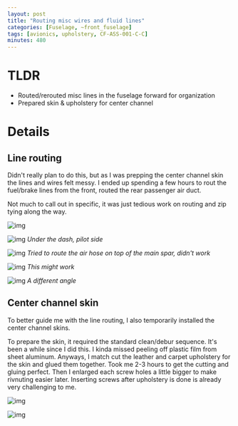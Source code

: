 ```yaml
---
layout: post
title: "Routing misc wires and fluid lines"
categories: [Fuselage, ~front_fuselage]
tags: [avionics, upholstery, CF-ASS-001-C-C]
minutes: 480
---
```


# TLDR

- Routed/rerouted misc lines in the fuselage forward for organization
- Prepared skin & upholstery for center channel

# Details

## Line routing

Didn't really plan to do this, but as I was prepping the center channel skin the lines and wires felt messy. I ended up spending a few hours to rout the fuel/brake lines from the front, routed the rear passenger air duct.

Not much to call out in specific, it was just tedious work on routing and zip tying along the way.

![img](https://lh3.googleusercontent.com/pw/AP1GczOYX0_CsLSds7fwNUIoDI5Vox1LUw5OPbYwl9K2XLXsKTa2ZukGmwh4I0gW3TAlT1VSlhm5UPgEmUUbWZGsw_Sw7LEh-d_lojRV96WV7-MilgPPM1C4z_U1q-xph_blQBIYYpEborjMiWyoeHIqrlWLdg=w1252-h1664-s-no-gm?authuser=0)

![img](https://lh3.googleusercontent.com/pw/AP1GczMnZUd7bwMfFQA4MFd4FG1wHOdgZynwWGIgVIEUIZ_8nOqZvO8KaqKntmOGOh5M341bTJ1SDjINf1xXxDVBf5G0HJ4iZM0ZzrO_vZjDMNTtVM6m6qB-m4oiZeWsxHnKk9YPJ5_5YdXa6OMdKXKW1_fZ5w=w1252-h1664-s-no-gm?authuser=0)
_Under the dash, pilot side_

![img](https://lh3.googleusercontent.com/pw/AP1GczNjoVy9b75A0At75V1K_HFFr8NY0C_84Iiqa2rGvfdoGaKC1Cfju6B4JHz4LRxRYC5nPkjARoZk4SZto81XwqClteAjak--D2Hmd2BQMMr4ClfN3j_sqteKVl6xQG6RPNLiJ4mUc36ry5blETdRj4NfPw=w1252-h1664-s-no-gm?authuser=0)
_Tried to route the air hose on top of the main spar, didn't work_

![img](https://lh3.googleusercontent.com/pw/AP1GczO3Mc8M_CDQlD-90JE4a-qPATA05bMyJsaE9stegPdPtTBS7YtwdTNZz_JaO1ZXQXl2h5-pNkxcESm-ds14FlYt-Tf-TE3sx3m-lVDPqOsMPRhMYhLCbaDC7NZijQMWx0jLekxCx59TkCm3e3gnaCubXA=w2210-h1664-s-no-gm?authuser=0)
_This might work_

![img](https://lh3.googleusercontent.com/pw/AP1GczOmWm9CW7-vWn-otsb2Jfm1vEHF-kh4S7_dew9msmL3hydZkp9bDxK5SXxrh-uUx3PqwNXgJjtQn8jjP0jnoUCRs7z7BY_dJZsD2l1h64PjTjTR7mDgsbqKx25Jqj3ZhHQFFMLnMTQ4vTft9dIAjH_kew=w2210-h1664-s-no-gm?authuser=0)
_A different angle_

## Center channel skin

To better guide me with the line routing, I also temporarily installed the center channel skins.

To prepare the skin, it required the standard clean/debur sequence. It's been a while since I did this. I kinda missed peeling off plastic film from sheet aluminum. Anyways, I match cut the leather and carpet upholstery for the skin and glued them together. Took me 2-3 hours to get the cutting and gluing perfect. Then I enlarged each screw holes a little bigger to make rivnuting easier later. Inserting screws after upholstery is done is already very challenging to me.

![img](https://lh3.googleusercontent.com/pw/AP1GczOW3LuHkChBxDOMkQ-NCjz2ArIM_r_bznQ_LLp999o4mE2nBKA3FruE2tUpou-oSNO7cVmHsfkBzBTGZiaDK-PZ2N1fCAlhqSbv428mWRsuY8NWCyxcP3TSKLoF8Ih9DpDju2pudp4b17dyLRM16CTRlw=w3648-h2736-s-no-gm?authuser=0)

![img](https://lh3.googleusercontent.com/pw/AP1GczPSH-aYaSNyMKKI3jIqLzqg-eh0TcdzHEnNf7k4UKLyEnRc4LBLbfOpWHlQxuozfCQY8w5ER4v_hGSlr2G3twv8FfJOcnZgXBPvCB6GW3opzmSDfkwZ65fZcUzQa3OoA5FTdiBfep5tqCCbkbPdwIzPpA=w4080-h3072-s-no-gm?authuser=0)

